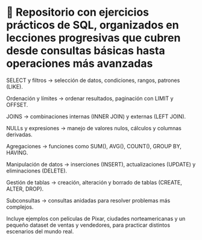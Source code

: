 # 📖 Repositorio con ejercicios prácticos de SQL, organizados en lecciones progresivas que cubren desde consultas básicas hasta operaciones más avanzadas

SELECT y filtros → selección de datos, condiciones, rangos, patrones (LIKE).

Ordenación y límites → ordenar resultados, paginación con LIMIT y OFFSET.

JOINS → combinaciones internas (INNER JOIN) y externas (LEFT JOIN).

NULLs y expresiones → manejo de valores nulos, cálculos y columnas derivadas.

Agregaciones → funciones como SUM(), AVG(), COUNT(), GROUP BY, HAVING.

Manipulación de datos → inserciones (INSERT), actualizaciones (UPDATE) y eliminaciones (DELETE).

Gestión de tablas → creación, alteración y borrado de tablas (CREATE, ALTER, DROP).

Subconsultas → consultas anidadas para resolver problemas más complejos.

Incluye ejemplos con películas de Pixar, ciudades norteamericanas y un pequeño dataset de ventas y vendedores, para practicar distintos escenarios del mundo real.
